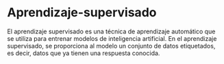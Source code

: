 # Aprendizaje-supervisado
El aprendizaje supervisado es una técnica de aprendizaje automático que se utiliza para entrenar modelos de inteligencia artificial. En el aprendizaje supervisado, se proporciona al modelo un conjunto de datos etiquetados, es decir, datos que ya tienen una respuesta conocida.
